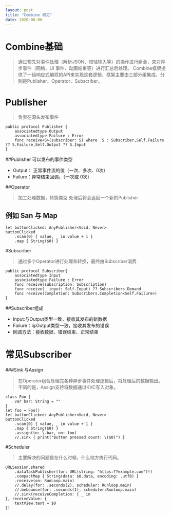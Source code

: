 ```yaml
---
layout: post
title: "Combine 初见"
date: 2020-06-06
---
```




# Combine基础
> 通过预先对事件处理（解析JSON、校验输入等）的操作进行组合，来对异步事件（网络、UI 事件、动画结束等）进行汇总后处理。 Combine框架提供了一组响应式编程的API来实现这套逻辑，框架主要由三部分组集成，分别是Publisher、Operator、Subscriber。

# Publisher
> 负责在源头发布事件

    public protocol Publisher {
        associatedtype Output
        associatedtype Failure : Error
        func receive<S>(subscriber: S) where  S : Subscriber,Self.Failure ?? S.Failure,Self.Output ?? S.Input
    }

##Publisher 可以发布的事件类型
* Output： 正常事件流的值（一次、多次、0次）
* Failure：异常结束回调。（一次或 0次）

##Operator
> 加工处理数据，转换类型
> 处理后将会返回一个新的Publisher

## 例如 San 与 Map
    let buttonClicked: AnyPublisher<Void, Never>
    buttonClicked
        .scan(0) { value, _ in value + 1 }
        .map { String($0) }


#Subscriber
> 通过多个Operator进行处理和转换，最终由Subscriber消费


    public protocol Subscriber{
        associatedtype Input
        associatedtype Failure : Error
        func receive(subscription: Subscription)
        func receive(_ input: Self.Input) ?? Subscribers.Demand
        func receive(completion: Subscribers.Completion<Self.Failure>)
    }
##Subscriber组成
* Input:与Output类型一致，接收其发布的新数据
* Failure：与Output类型一致，接收其发布的错误
* 回调方法：接收数据、错误结束、正常结束

# 常见Subscriber 
###Sink 与Assign
> 在Operator组合处理完各种异步事件处理逻辑后，将处理后的数据输出。不同的是，Assign支持将数据通过KVC写入对象。

    class Foo {
        var bar: String = ""
    }
    let foo = Foo()
    let buttonClicked: AnyPublisher<Void, Never>
    buttonClicked
        .scan(0) { value, _ in value + 1 }
        .map { String($0) }
        .assign(to: \.bar, on: foo)
        //.sink { print("Button pressed count: \($0)") }


#Scheduler
> 主要解决的问题是在什么时候，什么地方执行代码。

    URLSession.shared
        .dataTaskPublisher(for: URL(string: "https:??example.com")!)
        .compactMap { String(data: $0.data, encoding: .utf8) }
        .receive(on: RunLoop.main)
		//.delay(for: .seconds(2), scheduler: Runloop.main)
		//.bebounce(for: .seconds(1), scheduler:Runloop.main)
        //.sink(receiveCompletion: { _ in
    }, receiveValue: {
        textView.text = $0
    })